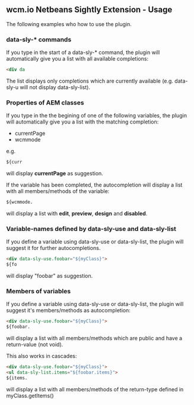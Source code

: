 ## wcm.io Netbeans Sightly Extension - Usage

The following examples who how to use the plugin.

### data-sly-\* commands

If you type in the start of a data-sly-\* command, the plugin will automatically give you a list with all available completions:

```html
<div da
```

The list displays only completions which are currently available (e.g. data-sly-u will not display data-sly-list).


### Properties of AEM classes

If you type in the the begining of one of the following variables, the plugin will automatically give you a list with the matching completion:

* currentPage
* wcmmode

e.g.

```html
${curr
```

will display **currentPage** as suggestion.

If the variable has been completed, the autocompletion will display a list with all members/methods of the variable:

```html
${wcmmode.
```

will display a list with **edit**, **preview**, **design** and **disabled**.

### Variable-names defined by data-sly-use and data-sly-list

If you define a variable using data-sly-use or data-sly-list, the plugin will suggest it for further autocompletions.

```html
<div data-sly-use.foobar="${myClass}">
${fo
```

will display "foobar" as suggestion.

### Members of variables

If you define a variable using data-sly-use or data-sly-list, the plugin will suggest it's members/methods as autocompletion:

```html
<div data-sly-use.foobar="${myClass}">
${foobar.
```

will display a list with all members/methods which are public and have a return-value (not void).

This also works in cascades:

```html
<div data-sly-use.foobar="${myClass}">
<ul data-sly-list.items="${foobar.items}">
${items.
```

will display a list with all members/methods of the return-type defined in myClass.getItems()
